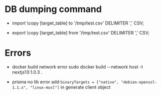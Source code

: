 # DB dumping command

- import
  \copy [target_table] to '/tmp/test.csv' DELIMITER ',' CSV;

- export
  \copy [target_table] from '/tmp/test.csv' DELIMITER ',' CSV;

# Errors

- docker build network error
  sudo docker build --network host -t nextjs13:1.0.3 .

- prisma no lib error
  add `binaryTargets = ["native", "debian-openssl-1.1.x", "linux-musl"]` in generate client object
